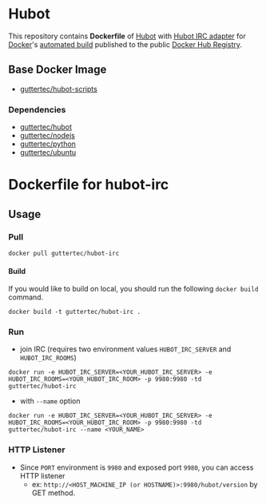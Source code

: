 # Hubot

This repository contains **Dockerfile** of [Hubot](https://hubot.github.com) with [Hubot IRC adapter]() for [Docker](https://www.docker.com/)'s [automated build](https://registry.hub.docker.com/u/guttertec/hubot/) published to the public [Docker Hub Registry](https://registry.hub.docker.com/).

## Base Docker Image

* [guttertec/hubot-scripts](https://registry.hub.docker.com/u/guttertec/hubot/)

### Dependencies

* [guttertec/hubot](https://registry.hub.docker.com/u/guttertec/hubot/)
* [guttertec/nodejs](https://registry.hub.docker.com/u/guttertec/nodejs/)
* [guttertec/python](https://registry.hub.docker.com/u/guttertec/python/)
* [guttertec/ubuntu](https://registry.hub.docker.com/u/guttertec/ubuntu/)

# Dockerfile for hubot-irc

## Usage

### Pull

`docker pull guttertec/hubot-irc`

#### Build

If you would like to build on local, you should run the following `docker build` command.

`docker build -t guttertec/hubot-irc .`

### Run

* join IRC (requires two environment values `HUBOT_IRC_SERVER` and `HUBOT_IRC_ROOMS`)

`docker run -e HUBOT_IRC_SERVER=<YOUR_HUBOT_IRC_SERVER> -e HUBOT_IRC_ROOMS=<YOUR_HUBOT_IRC_ROOM> -p 9980:9980 -td guttertec/hubot-irc`

* with `--name` option

`docker run -e HUBOT_IRC_SERVER=<YOUR_HUBOT_IRC_SERVER> -e HUBOT_IRC_ROOMS=<YOUR_HUBOT_IRC_ROOM> -p 9980:9980 -td guttertec/hubot-irc --name <YOUR_NAME>`

### HTTP Listener

* Since `PORT` environment is `9980` and exposed port `9980`, you can access HTTP listener
    * ex: `http://<HOST_MACHINE_IP (or HOSTNAME)>:9980/hubot/version` by GET method.